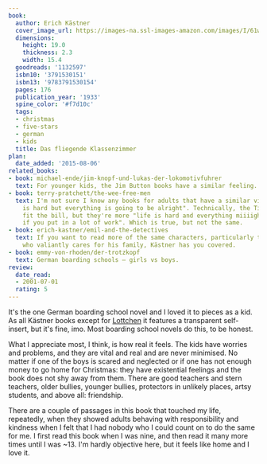 ```yaml
---
book:
  author: Erich Kästner
  cover_image_url: https://images-na.ssl-images-amazon.com/images/I/61wVBi28UCL.jpg
  dimensions:
    height: 19.0
    thickness: 2.3
    width: 15.4
  goodreads: '1132597'
  isbn10: '3791530151'
  isbn13: '9783791530154'
  pages: 176
  publication_year: '1933'
  spine_color: '#f7d10c'
  tags:
  - christmas
  - five-stars
  - german
  - kids
  title: Das fliegende Klassenzimmer
plan:
  date_added: '2015-08-06'
related_books:
- book: michael-ende/jim-knopf-und-lukas-der-lokomotivfuhrer
  text: For younger kids, the Jim Button books have a similar feeling.
- book: terry-pratchett/the-wee-free-men
  text: I'm not sure I know any books for adults that have a similar vibe of "life
    is hard but everything is going to be alright". Technically, the Tiffany Aching
    fit the bill, but they're more "life is hard and everything miiiight be alright,
    if you put in a lot of work". Which is true, but not the same.
- book: erich-kastner/emil-and-the-detectives
  text: If you want to read more of the same characters, particularly the poor boy
    who valiantly cares for his family, Kästner has you covered.
- book: emmy-von-rhoden/der-trotzkopf
  text: German boarding schools – girls vs boys.
review:
  date_read:
  - 2001-07-01
  rating: 5
---
```


It's the one German boarding school novel and I loved it to pieces as a kid. As all Kästner books except for
[Lottchen](/erich-kastner/das-doppelte-lottchen) it features a transparent self-insert, but it's fine, imo. Most
boarding school novels do this, to be honest.

What I appreciate most, I think, is how real it feels. The kids have worries and problems, and they are vital and real
and are never minimised. No matter if one of the boys is scared and neglected or if one has not enough money to go
home for Christmas: they have existential feelings and the book does not shy away from them. There are good teachers and
stern teachers, older bullies, younger bullies, protectors in unlikely places, artsy students, and above all:
friendship.

There are a couple of passages in this book that touched my life, repeatedly, when they showed adults behaving with
responsibility and kindness when I felt that I had nobody who I could count on to do the same for me. I first read this
book when I was nine, and then read it many more times until I was ~13. I'm hardly objective here, but it feels like
home and I love it.
